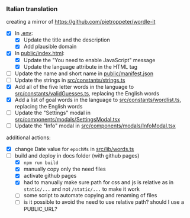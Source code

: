 ### Italian translation

creating a mirror of <https://github.com/pietroppeter/wordle-it>

- [x] In [.env](.env):
  - [x] Update the title and the description
  - [x] Add plausible domain
- [x] In [public/index.html](public/index.html):
  - [x] Update the "You need to enable JavaScript" message
  - [x] Update the language attribute in the HTML tag
- [ ] Update the name and short name in [public/manifest.json](public/manifest.json)
- [ ] Update the strings in [src/constants/strings.ts](src/constants/strings.ts)
- [x] Add all of the five letter words in the language to [src/constants/validGuesses.ts](src/constants/validGuesses.ts), replacing the English words
- [x] Add a list of goal words in the language to [src/constants/wordlist.ts](src/constants/wordlist.ts), replacing the English words
- [ ] Update the "Settings" modal in [src/components/modals/SettingsModal.tsx](src/components/modals/SettingsModal.tsx)
- [ ] Update the "Info" modal in [src/components/modals/InfoModal.tsx](src/components/modals/InfoModal.tsx)

additional actions:
- [x] change Date value for `epochMs` in [src/lib/words.ts](src/lib/words.ts)
- [ ] build and deploy in docs folder (with github pages)
  - [x] `npm run build`
  - [x] manually copy only the need files
  - [x] activate github pages
  - [x] had to manually make sure path for css and js is relative as in `static/...` and not `/static/...` to make it work
  - [ ] some script to automate copying and renaming of files
  - [ ] is it possible to avoid the need to use relative path?
    should I use a PUBLIC_URL?

